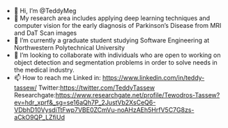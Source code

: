 - 👋 Hi, I’m @TeddyMeg
- 👀 My research area includes applying deep learning techniques and computer vision for the early diagnosis of Parkinson’s Disease from MRI and DaT Scan images
- 🌱 I’m currently a graduate student studying Software Engineering at Northwestern Polytechnical University
- 💞️ I’m looking to collaborate with individuals who are open to working on object detection and segmentation problems in order to solve needs in the medical industry.
- 📫 How to reach me Linked in: https://www.linkedin.com/in/teddy-tassew/ Twitter:https://twitter.com/TeddyTassew Researchgate:https://www.researchgate.net/profile/Tewodros-Tassew?ev=hdr_xprf&_sg=se16aQh7P_2JustVb2XsCeQ6-VDbhD10VysdiTtFwp7VBE0ZCmVu-noAHzAEh5HrfV5C7G8zs-aCkO9QP_LZfiUd

<!---
TeddyMeg/TeddyMeg is a ✨ special ✨ repository because its `README.md` (this file) appears on your GitHub profile.
You can click the Preview link to take a look at your changes.
--->
